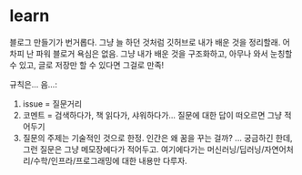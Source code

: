 # learn
블로그 만들기가 번거롭다. 그냥 늘 하던 것처럼 깃허브로 내가 배운 것을 정리할래. 어차피 난 파워 블로거 욕심은 없음.
그냥 내가 배운 것을 구조화하고, 아무나 와서 눈칭할 수 있고, 글로 저장만 할 수 있다면 그걸로 만족!

규칙은... 음...: 
1. issue = 질문거리
2. 코멘트 = 검색하다가, 책 읽다가, 샤워하다가... 질문에 대한 답이 떠오르면 그냥 적어두기
3. 질문의 주제는 기술적인 것으로 한정. 인간은 왜 꿈을 꾸는 걸까? ... 궁금하긴 한데, 그런 질문은 그냥 메모장에다가 적어두고. 여기에다가는 머신러닝/딥러닝/자연어처리/수학/인프라/프로그래밍에 대한 내용만 다루자.
